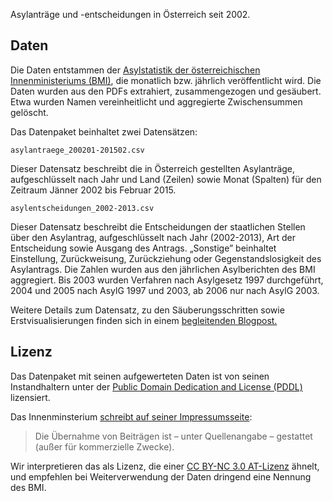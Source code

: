 Asylanträge und -entscheidungen in Österreich seit 2002.

## Daten

Die Daten entstammen der [Asylstatistik der österreichischen Innenministeriums (BMI)](http://www.bmi.gv.at/cms/BMI_Asylwesen/statistik/start.aspx), die monatlich bzw. jährlich veröffentlicht wird. Die Daten wurden aus den PDFs extrahiert, zusammengezogen und gesäubert. Etwa wurden Namen vereinheitlicht und aggregierte Zwischensummen gelöscht. 

Das Datenpaket beinhaltet zwei Datensätzen:

	asylantraege_200201-201502.csv

Dieser Datensatz beschreibt die in Österreich gestellten Asylanträge, aufgeschlüsselt nach Jahr und Land (Zeilen) sowie Monat (Spalten) für den Zeitraum Jänner 2002 bis Februar 2015. 

	asylentscheidungen_2002-2013.csv

Dieser Datensatz beschreibt die Entscheidungen der staatlichen Stellen über den Asylantrag, aufgeschlüsselt nach Jahr (2002-2013), Art der Entscheidung sowie Ausgang des Antrags. „Sonstige” beinhaltet Einstellung, Zurückweisung, Zurückziehung oder Gegenstandslosigkeit des Asylantrags. Die Zahlen wurden aus den jährlichen Asylberichten des BMI aggregiert. Bis 2003 wurden Verfahren nach Asylgesetz 1997 durchgeführt, 2004 und 2005 nach AsylG 1997 und 2003, ab 2006 nur nach AsylG 2003.

Weitere Details zum Datensatz, zu den Säuberungsschritten sowie Erstvisualisierungen finden sich in einem [begleitenden Blogpost.](http://okfn.at/2015/04/21/asyl/)

## Lizenz
Das Datenpaket mit seinen aufgewerteten Daten ist von seinen Instandhaltern unter der [Public Domain Dedication and License (PDDL)](http://opendatacommons.org/licenses/pddl/1.0/) lizensiert.

Das Innenminsterium [schreibt auf seiner Impressumsseite](http://www.bmi.gv.at/cms/bmi_impressum/):
> Die Übernahme von Beiträgen ist – unter Quellenangabe – gestattet (außer für kommerzielle Zwecke).

Wir interpretieren das als Lizenz, die einer [CC BY-NC 3.0 AT-Lizenz](https://creativecommons.org/licenses/by-nc/3.0/at/) ähnelt, und empfehlen bei Weiterverwendung der Daten dringend eine Nennung des BMI.  